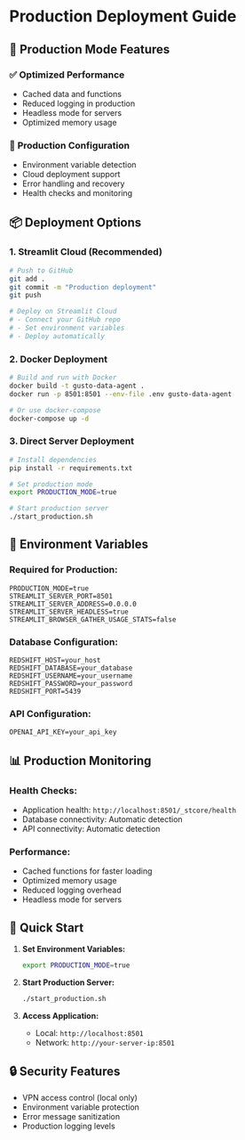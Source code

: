 # Production Deployment Guide

## 🚀 Production Mode Features

### ✅ **Optimized Performance**
- Cached data and functions
- Reduced logging in production
- Headless mode for servers
- Optimized memory usage

### 🔧 **Production Configuration**
- Environment variable detection
- Cloud deployment support
- Error handling and recovery
- Health checks and monitoring

## 📦 **Deployment Options**

### 1. **Streamlit Cloud (Recommended)**
```bash
# Push to GitHub
git add .
git commit -m "Production deployment"
git push

# Deploy on Streamlit Cloud
# - Connect your GitHub repo
# - Set environment variables
# - Deploy automatically
```

### 2. **Docker Deployment**
```bash
# Build and run with Docker
docker build -t gusto-data-agent .
docker run -p 8501:8501 --env-file .env gusto-data-agent

# Or use docker-compose
docker-compose up -d
```

### 3. **Direct Server Deployment**
```bash
# Install dependencies
pip install -r requirements.txt

# Set production mode
export PRODUCTION_MODE=true

# Start production server
./start_production.sh
```

## 🔧 **Environment Variables**

### **Required for Production:**
```
PRODUCTION_MODE=true
STREAMLIT_SERVER_PORT=8501
STREAMLIT_SERVER_ADDRESS=0.0.0.0
STREAMLIT_SERVER_HEADLESS=true
STREAMLIT_BROWSER_GATHER_USAGE_STATS=false
```

### **Database Configuration:**
```
REDSHIFT_HOST=your_host
REDSHIFT_DATABASE=your_database
REDSHIFT_USERNAME=your_username
REDSHIFT_PASSWORD=your_password
REDSHIFT_PORT=5439
```

### **API Configuration:**
```
OPENAI_API_KEY=your_api_key
```

## 📊 **Production Monitoring**

### **Health Checks:**
- Application health: `http://localhost:8501/_stcore/health`
- Database connectivity: Automatic detection
- API connectivity: Automatic detection

### **Performance:**
- Cached functions for faster loading
- Optimized memory usage
- Reduced logging overhead
- Headless mode for servers

## 🚀 **Quick Start**

1. **Set Environment Variables:**
   ```bash
   export PRODUCTION_MODE=true
   ```

2. **Start Production Server:**
   ```bash
   ./start_production.sh
   ```

3. **Access Application:**
   - Local: `http://localhost:8501`
   - Network: `http://your-server-ip:8501`

## 🔒 **Security Features**

- VPN access control (local only)
- Environment variable protection
- Error message sanitization
- Production logging levels
